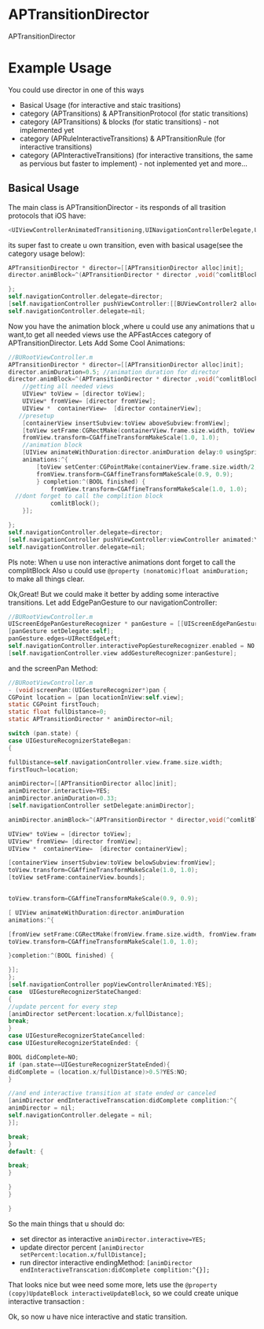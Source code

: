 # APTransitionDirector
APTransitionDirector

# Example Usage
You could use director in one of this ways

* Basical Usage (for interactive and staic trasitions)
* category (APTransitions) & APTransitionProtocol (for static transitions)
* category (APTransitions) & blocks (for static transitions) - not implemented yet
* category (APRuleInteractiveTransitions) & APTransitionRule (for interactive transitions)
* category (APInteractiveTransitions) (for interactive transitions, the same as pervious but faster to implement) - not inplemented yet
 and more...


## Basical Usage

The main class is APTransitionDirector - its responds of all trasition protocols that iOS have:
``` objective-c
<UIViewControllerAnimatedTransitioning,UINavigationControllerDelegate,UIViewControllerInteractiveTransitioning,UITabBarControllerDelegate,UIViewControllerTransitioningDelegate>
```
its super fast to create u own transition, even with basical usage(see the category usage below):
``` objective-c
APTransitionDirector * director=[[APTransitionDirector alloc]init];
director.animBlock=^(APTransitionDirector * director ,void(^comlitBlock)() ){

};
self.navigationController.delegate=director;
[self.navigationController pushViewController:[[BUViewController2 alloc] init] animated:YES]
self.navigationController.delegate=nil;
```
Now you have the animation block ,where u could use any animations that u want,to get all needed views use the
APFastAcces category of APTransitionDirector. Lets Add Some Cool Animations:

``` objective-c
//BURootViewController.m
APTransitionDirector * director=[[APTransitionDirector alloc]init];
director.animDuration=0.5; //animation duration for director
director.animBlock=^(APTransitionDirector * director ,void(^comlitBlock)() ){
    //getting all needed views
    UIView* toView = [director toView];
    UIView* fromView= [director fromView];
    UIView *  containerView=  [director containerView];
   //presetup
    [containerView insertSubview:toView aboveSubview:fromView];
    [toView setFrame:CGRectMake(containerView.frame.size.width, toView.frame.origin.y, toView.frame.size.width, toView.frame.size.height)];
    fromView.transform=CGAffineTransformMakeScale(1.0, 1.0);
    //animation block
    [UIView animateWithDuration:director.animDuration delay:0 usingSpringWithDamping:0.8 initialSpringVelocity:0.1 options:UIViewAnimationOptionCurveEaseIn
    animations:^{
        [toView setCenter:CGPointMake(containerView.frame.size.width/2, toView.center.y)];
        fromView.transform=CGAffineTransformMakeScale(0.9, 0.9);
        } completion:^(BOOL finished) {
            fromView.transform=CGAffineTransformMakeScale(1.0, 1.0);
  //dont forget to call the complition block
            comlitBlock();
    }];

};
self.navigationController.delegate=director;
[self.navigationController pushViewController:viewController animated:YES]
self.navigationController.delegate=nil;
```
Pls note: When u use non interactive animations dont forget to call the complitBlock
Also u could use `@property (nonatomic)float animDuration;` to make all things clear.

Ok,Great! But we could make it better by adding some interactive transitions.
Let add EdgePanGesture to our navigationController:
``` objective-c
//BURootViewController.m
UIScreenEdgePanGestureRecognizer * panGesture = [[UIScreenEdgePanGestureRecognizer alloc]initWithTarget:self action:@selector(screenPan:)];
[panGesture setDelegate:self];
panGesture.edges=UIRectEdgeLeft;
self.navigationController.interactivePopGestureRecognizer.enabled = NO;
[self.navigationController.view addGestureRecognizer:panGesture];
``` 
and the screenPan Method:
``` objective-c
//BURootViewController.m
- (void)screenPan:(UIGestureRecognizer*)pan {
CGPoint location = [pan locationInView:self.view];
static CGPoint firstTouch;
static float fullDistance=0;
static APTransitionDirector * animDirector=nil;

switch (pan.state) {
case UIGestureRecognizerStateBegan:
{

fullDistance=self.navigationController.view.frame.size.width;
firstTouch=location;

animDirector=[[APTransitionDirector alloc]init];
animDirector.interactive=YES;
animDirector.animDuration=0.33;
[self.navigationController setDelegate:animDirector];

animDirector.animBlock=^(APTransitionDirector * director,void(^comlitBlock)() ){

UIView* toView = [director toView];
UIView* fromView= [director fromView];
UIView *  containerView=  [director containerView];

[containerView insertSubview:toView belowSubview:fromView];
toView.transform=CGAffineTransformMakeScale(1.0, 1.0);
[toView setFrame:containerView.bounds];


toView.transform=CGAffineTransformMakeScale(0.9, 0.9);

[ UIView animateWithDuration:director.animDuration
animations:^{

[fromView setFrame:CGRectMake(fromView.frame.size.width, fromView.frame.origin.y, fromView.frame.size.width, fromView.frame.size.height)];
toView.transform=CGAffineTransformMakeScale(1.0, 1.0);

}completion:^(BOOL finished) {

}];
};
[self.navigationController popViewControllerAnimated:YES];
case  UIGestureRecognizerStateChanged:
{
//update percent for every step
[animDirector setPercent:location.x/fullDistance];
break;
}
case UIGestureRecognizerStateCancelled:
case UIGestureRecognizerStateEnded: {

BOOL didComplete=NO;
if (pan.state==UIGestureRecognizerStateEnded){
didComplete = (location.x/fullDistance)>0.5?YES:NO;
}

//and end interactive transition at state ended or canceled
[animDirector endInteractiveTranscation:didComplete complition:^{
animDirector = nil;
self.navigationController.delegate = nil;
}];

break;
}
default: {

break;
}

}
}

}
``` 
So the main things that u should do:
* set director as interactive `animDirector.interactive=YES;`
* update director percent  `[animDirector setPercent:location.x/fullDistance];`
* run director interactive endingMethod: `[animDirector endInteractiveTranscation:didComplete complition:^{}];`

That looks nice but wee need some more, lets use the `@property (copy)UpdateBlock interactiveUpdateBlock`,
so we could create unique interactive transaction :


Ok, so now u have nice interactive and static transition.




